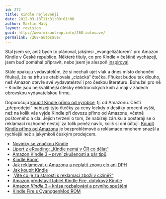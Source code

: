 ```yaml
---
id: 272
title: Kindle nejlevněji
date: 2012-03-18T11:31:00+01:00
author: Martin Malý
layout: revision
guid: http://www.misantrop.info/268-autosave/
permalink: /268-autosave/
---
```

Stal jsem se, aniž bych to plánoval, jakýmsi „evangelizátorem“ pro Amazon Kindle v České republice. Některé tituly, co pro Kindle v češtině vycházejí, jsem buď pomáhal připravit, nebo jsem je alespoň [inspiroval](http://strucny.misantrop.info/radost-z-prace-ktera-k-necemu-byla).

Stále opakuju vydavatelům, že si nechali ujet vlak a dnes místo dohonění fňukají, že na trhu se etablovala &#8222;cizácká&#8220; čtečka. Fňukat budou tak dlouho, než Amazon otevře své vydavatelství i pro českou literaturu. Bohužel pro ně &#8211; Kindle jsou nejkvalitnější čtečky elektronických knih a mají v zádech obrovskou vydavatelskou firmu.

Doporučuju [koupit Kindle přímo od výrobce](http://www.amazon.com/gp/product/B0051QVESA/ref=as_li_tf_tl?ie=UTF8&tag=dein-20&linkCode=as2&camp=1789&creative=9325&creativeASIN=B0051QVESA), tj. od Amazonu. Čěští &#8222;přeprodejci&#8220; nabízejí tyto čtečky za ceny leckdy o desítky procent vyšší, než na kolik vás vyjde Kindle při dovozu přímo od Amazonu, včetně poštovného a cla. Jejich tvrzení o tom, že nabízejí záruku a postarají se o reklamaci rozhodně nestojí za tolik peněz navíc, kolik si oni účtují. [Koupit Kindle přímo od Amazonu](http://www.amazon.com/gp/product/B0051QVESA/ref=as_li_tf_tl?ie=UTF8&tag=dein-20&linkCode=as2&camp=1789&creative=9325&creativeASIN=B0051QVESA) je bezproblémové a reklamace mnohem snazší a rychlejší než s jakýmkoli českým prodejcem.



  * [Novinky se značkou Kindle](../novinky-se-znackou-kindle)
  * [Lipert z eReading: „Kindle nemá v ČR co dělat“](../lipert-z-ereading-kindle-nema-v-cr-co-delat/)
  * [Amazon Kindle 3 &#8211; první zkušenosti a pár tipů](../amazon-kindle-3-prvni-zkusenosti-par-tipu)
  * [Kindle Boom](../kindle-boom)
  * [Jak reklamovat u Amazonu a neplatit znovu clo ani DPH](../jak-reklamovat-u-amazonu-neplatit-znovu-clo-ani-dph)
  * [Jak koupit Kindle](http://www.amazon.com/gp/product/B002Y27P3M?ie=UTF8&tag=dein-20&linkCode=as2&camp=1789&creative=9325&creativeASIN=B002Y27P3M)
  * [&#8222;Víte co je za starosti s reklamací zboží v cizině?&#8220;](../vite-co-je-za-starosti-s-reklamaci-zbozi-v-cizine)
  * [Amazon představil tablet Kindle Fire, dotykový Kindle](http://strucny.misantrop.info/amazon-predstavil-tablet-kindle-fire-dotykovy)
  * [Amazon _Kindle_ 3 &#8211; krása rozbalování a prvního spuštění](http://strucny.misantrop.info/amazon-kindle-3-krasa-rozbalovani-a-prvniho-s)
  * [Kindle Fire s CyanogenMod ROM](../kindle-fire-s-cyanogenmod-rom)

&nbsp;